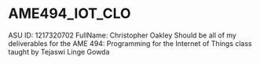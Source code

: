 # AME494_IOT_CLO
ASU ID: 1217320702
FullName: Christopher Oakley
Should be all of my deliverables for the 
AME 494: Programming for the Internet of Things class 
taught by Tejaswi Linge Gowda
